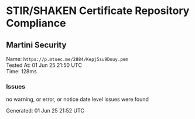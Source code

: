 # STIR/SHAKEN Certificate Repository Compliance

## Martini Security

Name: `https://p.mtsec.me/2884/Kepj5su9Douy.pem`\
Tested At: 01 Jun 25 21:50 UTC\
Time: 128ms

### Issues

no warning, or error, or notice date level issues were found

Generated: 01 Jun 25 21:52 UTC
